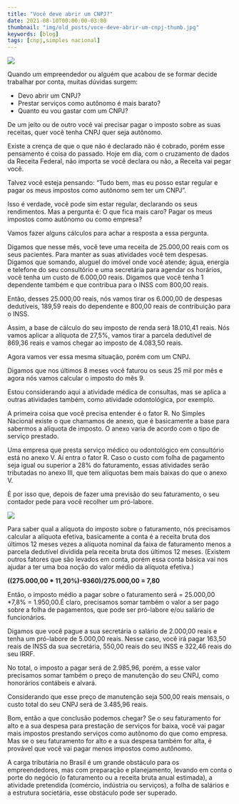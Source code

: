 ```yaml
---
title: "Você deve abrir um CNPJ?"
date: 2021-08-10T00:00:00-03:00
thumbnail: "img/old_posts/voce-deve-abrir-um-cnpj-thumb.jpg"
keywords: [blog]
tags: [cnpj,simples nacional]
---
```


![](imgs/001.jpg)

Quando um empreendedor ou alguém que acabou de se formar decide trabalhar por conta, muitas dúvidas surgem:

- Devo abrir um CNPJ?
- Prestar serviços como autônomo é mais barato?
- Quanto eu vou gastar com um CNPJ?

<!--more--> 

De um jeito ou de outro você vai precisar pagar o imposto sobre as suas receitas, quer você tenha CNPJ quer seja autônomo.

Existe a crença de que o que não é declarado não é cobrado, porém esse pensamento é coisa do passado. Hoje em dia, com o cruzamento de dados da Receita Federal, não importa se você declara ou não, a Receita vai pegar você.

Talvez você esteja pensando: “Tudo bem, mas eu posso estar regular e pagar os meus impostos como autônomo sem ter um CNPJ”.

Isso é verdade, você pode sim estar regular, declarando os seus rendimentos. Mas a pergunta é: O que fica mais caro? Pagar os meus impostos como autônomo ou como empresa?

Vamos fazer alguns cálculos para achar a resposta a essa pergunta.

Digamos que nesse mês, você teve uma receita de 25.000,00 reais com os seus pacientes. Para manter as suas atividades você tem despesas. Digamos que somando, aluguel do imóvel onde você atende; água, energia e telefone do seu consultório e uma secretária para agendar os horários, você tenha um custo de 6.000,00 reais. Digamos que você tenha 1 dependente também e que contribua para o INSS com 800,00 reais.

Então, desses 25.000,00 reais, nós vamos tirar os 6.000,00 de despesas dedutíveis, 189,59 reais do dependente e 800,00 reais de contribuição para o INSS.

Assim, a base de cálculo do seu imposto de renda será 18.010,41 reais. Nós vamos aplicar a alíquota de 27,5%, vamos tirar a parcela dedutível de 869,36 reais e vamos chegar ao imposto de 4.083,50 reais.

Agora vamos ver essa mesma situação, porém com um CNPJ.

Digamos que nos últimos 8 meses você faturou os seus 25 mil por mês e agora nós vamos calcular o imposto do mês 9.

Estou considerando aqui a atividade médica de consultas, mas se aplica a outras atividades também, como atividade odontológica, por exemplo.

A primeira coisa que você precisa entender é o fator R. No Simples Nacional existe o que chamamos de anexo, que é basicamente a base para sabermos a alíquota de imposto. O anexo varia de acordo com o tipo de serviço prestado.

Uma empresa que presta serviço médico ou odontológico em consultório está no anexo V. Aí entra o fator R. Caso o custo com folha de pagamento seja igual ou superior a 28% do faturamento, essas atividades serão tributadas no anexo III, que tem alíquotas bem mais baixas do que o anexo V.

É por isso que, depois de fazer uma previsão do seu faturamento, o seu contador pede para você recolher um pró-labore.

![](imgs/002.jpg)

Para saber qual a alíquota do imposto sobre o faturamento, nós precisamos calcular a alíquota efetiva, basicamente a conta é a receita bruta dos últimos 12 meses vezes a alíquota nominal da faixa de faturamento menos a parcela dedutível dividida pela receita bruta dos últimos 12 meses. (Existem outros fatores que são levados em conta, porém essa conta básica vai nos ajudar a ter uma boa noção do valor médio da alíquota efetiva.)

**((275.000,00 * 11,20%)-9360)/275.000,00 = 7,80**

Então, o imposto médio a pagar sobre o faturamento será = 25.000,00 *7,8% = 1.950,00.É claro, precisamos somar também o valor a ser pago sobre a folha de pagamentos, que pode ser pró-labore e/ou salário de funcionários.

Digamos que você pague a sua secretária o salário de 2.000,00 reais e tenha um pró-labore de 5.000,00 reais. Nesse caso, você irá pagar 163,50 reais de INSS da sua secretária, 550,00 reais do seu INSS e 322,46 reais do seu IRRF.

No total, o imposto a pagar será de 2.985,96, porém, a esse valor precisamos somar também o preço de manutenção do seu CNPJ, como honorários contábeis e alvará.

Considerando que esse preço de manutenção seja 500,00 reais mensais, o custo total do seu CNPJ será de 3.485,96 reais.

Bom, então a que conclusão podemos chegar? Se o seu faturamento for alto e a sua despesa para prestação de serviços for baixa, você vai pagar mais impostos prestando serviços como autônomo do que como empresa. Mas se o seu faturamento for alto e a sua despesa também for alta, é provável que você vai pagar menos impostos como autônomo.

A carga tributária no Brasil é um grande obstáculo para os empreendedores, mas com preparação e planejamento, levando em conta o porte do negócio (o faturamento ou a receita bruta anual estimada), a atividade pretendida (comércio, indústria ou serviços), a folha de salários e a estrutura societária, esse obstáculo pode ser superado.